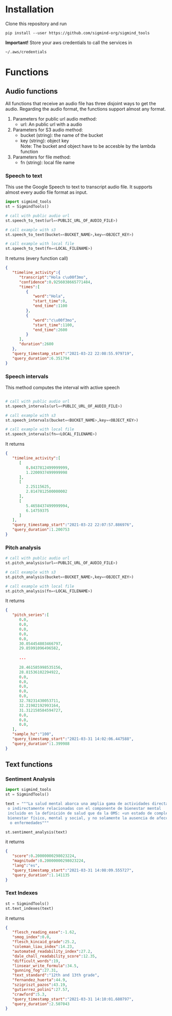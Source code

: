 # Installation

Clone this repository and run

`pip install --user https://github.com/sigmind-org/sigmind_tools`

**Important!** Store your aws credentials to call the services in 

`~/.aws/credentials`

# Functions
## Audio functions
All functions that receive an audio file has three disjoint ways to get the audio. Regarding the audio format,  the functions support almost any format.

1. Parameters for public url audio method:
    - url: An public url with a audio
2. Parameters for S3 audio method:
    - bucket (string): the name of the bucket
    - key (string): object key      
    Note: The bucket and object have to be accesble by the lambda function
3. Parameters for file method:
    - fn (string): local file name 
    
    
### Speech to text 
This use the Google Speech to text to transcript audio file. 
It supports almost every audio file format as input. 
    
```python
import sigmind_tools
st = SigmindTools()

# call with public audio url
st.speech_to_text(url=<PUBLIC_URL_OF_AUDIO_FILE>)

# call example with s3
st.speech_to_text(bucket=<BUCKET_NAME>,key=<OBJECT_KEY>)

# call example with local file
st.speech_to_text(fn=<LOCAL_FILENAME>)

```
 
It returns (every function call)

```json
{
   "timeline_activity":{
      "transcript":"Hola c\u00f3mo",
      "confidence":0.9256038665771484,
      "times":[
         {
            "word":"Hola",
            "start_time":0,
            "end_time":1100
         },
         {
            "word":"c\u00f3mo",
            "start_time":1100,
            "end_time":2600
         }
      ],
      "duration":2600
   },
   "query_timestamp_start":"2021-03-22 22:08:55.979719",
   "query_duration":6.351794
}
```


### Speech intervals  
This method computes the interval with active speech 

```python

# call with public audio url
st.speech_intervals(url=<PUBLIC_URL_OF_AUDIO_FILE>)

# call example with s3
st.speech_intervals(bucket=<BUCKET_NAME>,key=<OBJECT_KEY>)

# call example with local file
st.speech_intervals(fn=<LOCAL_FILENAME>)
```

It returns

```json
{
   "timeline_activity":[
      [
         0.8437812499999999,
         1.2200937499999998
      ],
      [
         2.25115625,
         2.8147812500000002
      ],
      [
         5.4658437499999994,
         6.14759375
      ]
   ],
   "query_timestamp_start":"2021-03-22 22:07:57.886976",
   "query_duration":1.200753
}
```

### Pitch analysis

```python
# call with public audio url
st.pitch_analysis(url=<PUBLIC_URL_OF_AUDIO_FILE>)

# call example with s3
st.pitch_analysis(bucket=<BUCKET_NAME>,key=<OBJECT_KEY>)

# call example with local file
st.pitch_analysis(fn=<LOCAL_FILENAME>)
```

It returns

```json
{
   "pitch_series":[
      0.0,
      0.0,
      0.0,
      0.0,
      0.0,
      30.054454803466797,
      29.85991096496582,
      
      ...
      
      28.461585998535156,
      28.81536102294922,
      0.0,
      0.0,
      0.0,
      0.0,
      0.0,
      32.78231430053711,
      32.21982192993164,
      31.312158584594727,
      0.0,
      0.0,
      0.0,
   ],
   "sample_hz":"100",
   "query_timestamp_start":"2021-03-31 14:02:06.447588",
   "query_duration":1.399988
}
```

## Text functions
  
### Sentiment Analysis

```python
import sigmind_tools
st = SigmindTools()

text = """La salud mental abarca una amplia gama de actividades directa
 o indirectamente relacionadas con el componente de bienestar mental 
 incluido en la definición de salud que da la OMS: «un estado de completo 
 bienestar físico, mental y social, y no solamente la ausencia de afecciones
  o enfermedades"""

st.sentiment_analysis(text)
```

it returns

```json
{
   "score":0.20000000298023224,
   "magnitude":0.20000000298023224,
   "lang":"es",
   "query_timestamp_start":"2021-03-31 14:08:09.555727",
   "query_duration":1.141135
}
```


### Text Indexes
```python
st = SigmindTools()
st.text_indexes(text)
```

it returns

```json
{
   "flesch_reading_ease":-1.62,
   "smog_index":0.0,
   "flesch_kincaid_grade":25.2,
   "coleman_liau_index":14.23,
   "automated_readability_index":27.2,
   "dale_chall_readability_score":12.35,
   "difficult_words":19,
   "linsear_write_formula":34.5,
   "gunning_fog":27.31,
   "text_standard":"12th and 13th grade",
   "fernandez_huerta":44.9,
   "szigriszt_pazos":43.19,
   "gutierrez_polini":27.57,
   "crawford":5.3,
   "query_timestamp_start":"2021-03-31 14:10:01.680797",
   "query_duration":2.507043
}
```
